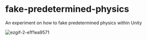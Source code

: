# fake-predetermined-physics
An experiment on how to fake predetermined physics within Unity

![ezgif-2-e1f1ea9571](https://github.com/Joshalexjacobs/fake-predetermined-physics/assets/14867191/6acea2b3-9bff-485e-8d2f-f7e449c1a315)
